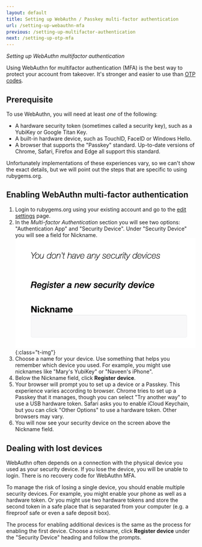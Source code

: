 ```yaml
---
layout: default
title: Setting up WebAuthn / Passkey multi-factor authentication
url: /setting-up-webauthn-mfa
previous: /setting-up-multifactor-authentication
next: /setting-up-otp-mfa
---
```


<em class="t-gray">Setting up WebAuthn multifactor authentication</em>

Using WebAuthn for multifactor authentication (MFA) is the best way to
protect your account from takeover. It's stronger and easier to use than
[OTP codes](/setting-up-otp-mfa).

## Prerequisite

To use WebAuthn, you will need at least _one_ of the following:

* A hardware security token (sometimes called a security key), such as a
  YubiKey or Google Titan Key.
* A built-in hardware device, such as TouchID, FaceID or Windows Hello.
* A browser that supports the "Passkey" standard. Up-to-date versions of
  Chrome, Safari, Firefox and Edge all support this standard.

Unfortunately implementations of these experiences vary, so we can't show
the exact details, but we will point out the steps that are specific to
using rubygems.org.

## Enabling WebAuthn multi-factor authentication

1. Login to rubygems.org using your existing account and go to the
[edit settings](https://rubygems.org/settings/edit) page.
2. In the _Multi-factor Authentication_ section you will see two options:
"Authentication App" and "Security Device". Under "Security Device" you
will see a field for Nickname.
  ![Nickname for security device on the edit settings page](/images/enabling_webauthn_nickname.png){:class="t-img"}
3. Choose a name for your device. Use something that helps you remember
which device you used. For example, you might use nicknames like "Mary's
YubiKey" or "Naveen's iPhone".
4. Below the Nickname field, click **Register device**.
5. Your browser will prompt you to set up a device or a Passkey. This
experience varies according to browser. Chrome tries to set up a Passkey
that it manages, though you can select "Try another way" to use a USB
hardware token. Safari asks you to enable iCloud Keychain, but you can
click "Other Options" to use a hardware token. Other browsers may vary.
6. You will now see your security device on the screen above the Nickname
field.

## Dealing with lost devices

WebAuthn often depends on a connection with the physical device
you used as your security device. If you lose the device, you will be
unable to login. There is no recovery code for WebAuthn MFA.

To manage the risk of losing a single device, you should enable multiple
security devices. For example, you might enable your phone as well as a
hardware token. Or you might use two hardware tokens and store the second
token in a safe place that is separated from your computer (e.g. a fireproof
safe or even a safe deposit box).

The process for enabling additional devices is the same as the process
for enabling the first device. Choose a nickname, click **Register device**
under the "Security Device" heading and follow the prompts.
